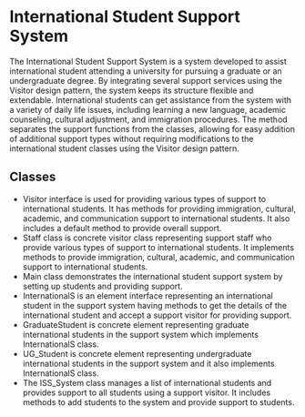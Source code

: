 # International Student Support System

The International Student Support System is a system developed to assist international student attending a university for pursuing a graduate or an undergraduate degree. By integrating several support services using the Visitor design pattern, the system keeps its structure flexible and extendable. International students can get assistance from the system with a variety of daily life issues, including learning a new language, academic counseling, cultural adjustment, and immigration procedures. The method separates the support functions from the classes, allowing for easy addition of additional support types without requiring modifications to the international student classes using the Visitor design pattern. 

## Classes

* Visitor interface is used for providing various types of support to international students. It has methods for providing immigration, cultural, academic, and communication support to international students. It also includes a default method to provide overall support.
* Staff class is concrete visitor class representing support staff who provide various types of support to international students. It implements methods to provide immigration, cultural, academic, and communication support to international students.
* Main class demonstrates the international student support system by setting up students and providing support.
* InternationalS is an element interface representing an international student in the support system having methods to get the details of the international student and accept a support visitor for providing support.
* GraduateStudent is concrete element representing graduate international students in the support system which implements InternationalS class.
* UG_Student is concrete element representing undergraduate international students in the support system and it also implements InternationalS class.
* The ISS_System class manages a list of international students and provides support to all students using a support visitor. It includes methods to add students to the system and provide support to students.